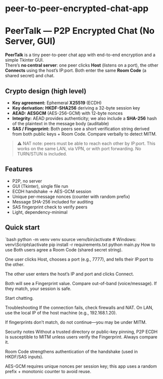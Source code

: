 # peer-to-peer-encrypted-chat-app

# PeerTalk — P2P Encrypted Chat (No Server, GUI)

**PeerTalk** is a tiny peer-to-peer chat app with end-to-end encryption and a simple Tkinter GUI.  
There’s **no central server**: one peer clicks **Host** (listens on a port), the other **Connects** using the host’s IP:port. Both enter the same **Room Code** (a shared secret) and chat.

## Crypto design (high level)
- **Key agreement:** Ephemeral **X25519** (ECDH)
- **Key derivation:** **HKDF-SHA256** deriving a 32-byte session key
- **AEAD:** **AESGCM** (AES-256-GCM) with 12-byte nonces
- **Integrity:** AEAD provides authenticity; we also include a **SHA-256** hash of the plaintext in the message body (auditable)
- **SAS / Fingerprint:** Both peers see a short verification string derived from both public keys + Room Code. Compare verbally to detect MITM.

> ⚠️ NAT note: peers must be able to reach each other by IP:port. This works on the same LAN, via VPN, or with port forwarding. No TURN/STUN is included.

## Features
- P2P, no server
- GUI (Tkinter), single file run
- ECDH handshake → AES-GCM session
- Unique per-message nonces (counter with random prefix)
- Message SHA-256 included for auditing
- SAS fingerprint check to verify peers
- Light, dependency-minimal

## Quick start
`bash
python -m venv venv
source venv/bin/activate   # Windows: venv\Scripts\activate
pip install -r requirements.txt
python main.py
How to use
Both users agree a Room Code (shared secret string).

One user clicks Host, chooses a port (e.g., 7777), and tells their IP:port to the other.

The other user enters the host’s IP and port and clicks Connect.

Both will see a Fingerprint value. Compare out-of-band (voice/message). If they match, your session is safe.

Start chatting.

Troubleshooting
If the connection fails, check firewalls and NAT. On LAN, use the local IP of the host machine (e.g., 192.168.1.20).

If fingerprints don’t match, do not continue—you may be under MITM.

Security notes
Without a trusted directory or public-key pinning, P2P ECDH is susceptible to MITM unless users verify the Fingerprint. Always compare it.

Room Code strengthens authentication of the handshake (used in HKDF/SAS inputs).

AES-GCM requires unique nonces per session key; this app uses a random prefix + monotonic counter to avoid reuse.

